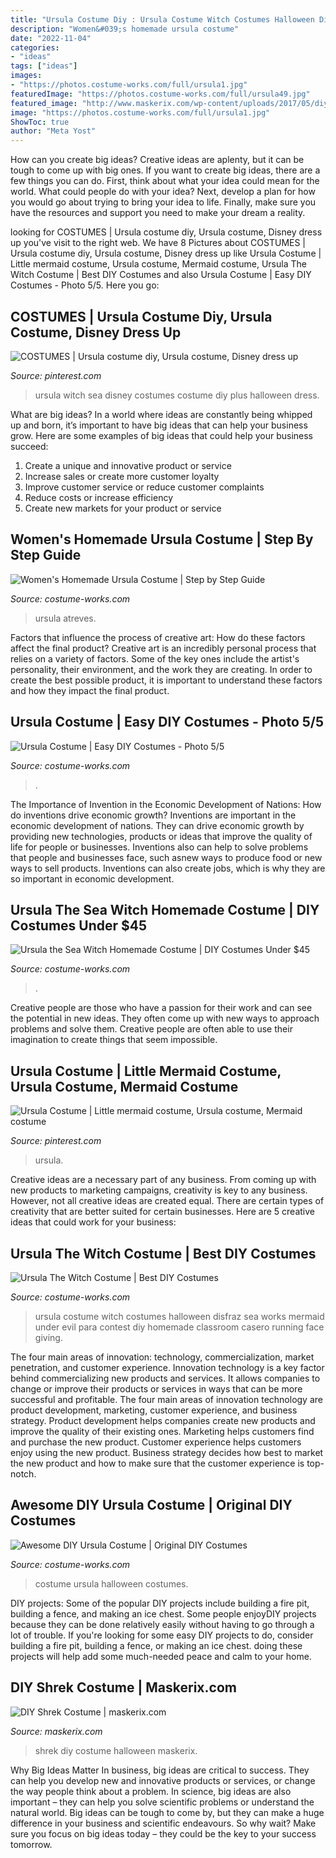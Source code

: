 ```yaml
---
title: "Ursula Costume Diy : Ursula Costume Witch Costumes Halloween Disfraz Sea Works Mermaid Under Evil Para Contest Diy Homemade Classroom Casero Running Face Giving"
description: "Women&#039;s homemade ursula costume"
date: "2022-11-04"
categories:
- "ideas"
tags: ["ideas"]
images:
- "https://photos.costume-works.com/full/ursula1.jpg"
featuredImage: "https://photos.costume-works.com/full/ursula49.jpg"
featured_image: "http://www.maskerix.com/wp-content/uploads/2017/05/diy-shrek-halloween-costume-idea.jpg"
image: "https://photos.costume-works.com/full/ursula1.jpg"
ShowToc: true
author: "Meta Yost"
---
```



How can you create big ideas?
Creative ideas are aplenty, but it can be tough to come up with big ones. If you want to create big ideas, there are a few things you can do. First, think about what your idea could mean for the world. What could people do with your idea? Next, develop a plan for how you would go about trying to bring your idea to life. Finally, make sure you have the resources and support you need to make your dream a reality.

	

		
looking for COSTUMES | Ursula costume diy, Ursula costume, Disney dress up you've visit to the right web. We have 8 Pictures about COSTUMES | Ursula costume diy, Ursula costume, Disney dress up like Ursula Costume | Little mermaid costume, Ursula costume, Mermaid costume, Ursula The Witch Costume | Best DIY Costumes and also Ursula Costume | Easy DIY Costumes - Photo 5/5. Here you go:
		
    
## COSTUMES | Ursula Costume Diy, Ursula Costume, Disney Dress Up

<img loading=lazy src="https://i.pinimg.com/originals/bb/78/89/bb7889cde89b8fbb232566228c8f8636.jpg" onerror="this.onerror=null;this.src='https://tse1.mm.bing.net/th?id=OIP.Dwrm9MFgChnftbM8BrsCuAHaKC&amp;pid=15.1';" alt="COSTUMES | Ursula costume diy, Ursula costume, Disney dress up">

_Source: pinterest.com_

>ursula witch sea disney costumes costume diy plus halloween dress. 

	

What are big ideas?
In a world where ideas are constantly being whipped up and born, it’s important to have big ideas that can help your business grow. Here are some examples of big ideas that could help your business succeed: 
1. Create a unique and innovative product or service 
2. Increase sales or create more customer loyalty 
3. Improve customer service or reduce customer complaints 
4. Reduce costs or increase efficiency 
5. Create new markets for your product or service 

    
## Women&#039;s Homemade Ursula Costume | Step By Step Guide

<img loading=lazy src="https://photos.costume-works.com/full/ursula1.jpg" onerror="this.onerror=null;this.src='https://tse3.mm.bing.net/th?id=OIP.p_7drCKEVeMnq52kanSyWwHaKS&amp;pid=15.1';" alt="Women&#039;s Homemade Ursula Costume | Step by Step Guide">

_Source: costume-works.com_

>ursula atreves. 

	

Factors that influence the process of creative art: How do these factors affect the final product?
Creative art is an incredibly personal process that relies on a variety of factors. Some of the key ones include the artist's personality, their environment, and the work they are creating. In order to create the best possible product, it is important to understand these factors and how they impact the final product.

    
## Ursula Costume | Easy DIY Costumes - Photo 5/5

<img loading=lazy src="https://photos.costume-works.com/full/ursula138.jpg" onerror="this.onerror=null;this.src='https://tse4.mm.bing.net/th?id=OIP.nJtzF-Eqd8XNLpmQVRqIAgHaJ3&amp;pid=15.1';" alt="Ursula Costume | Easy DIY Costumes - Photo 5/5">

_Source: costume-works.com_

>. 

	

The Importance of Invention in the Economic Development of Nations: How do inventions drive economic growth?
Inventions are important in the economic development of nations. They can drive economic growth by providing new technologies, products or ideas that improve the quality of life for people or businesses. Inventions also can help to solve problems that people and businesses face, such asnew ways to produce food or new ways to sell products. Inventions can also create jobs, which is why they are so important in economic development.

    
## Ursula The Sea Witch Homemade Costume | DIY Costumes Under $45

<img loading=lazy src="https://photos.costume-works.com/full/ursula_the_sea_witch42.jpg" onerror="this.onerror=null;this.src='https://tse2.mm.bing.net/th?id=OIP.OuDOaYbDCa1HBc3pTzkX9gHaL6&amp;pid=15.1';" alt="Ursula the Sea Witch Homemade Costume | DIY Costumes Under $45">

_Source: costume-works.com_

>. 

	

Creative people are those who have a passion for their work and can see the potential in new ideas. They often come up with new ways to approach problems and solve them. Creative people are often able to use their imagination to create things that seem impossible.

    
## Ursula Costume | Little Mermaid Costume, Ursula Costume, Mermaid Costume

<img loading=lazy src="https://i.pinimg.com/736x/7a/d6/f5/7ad6f5cba3621b4d5d8eeba7dfebfbff.jpg" onerror="this.onerror=null;this.src='https://tse1.mm.bing.net/th?id=OIP.awynU3BYRtLNo7vXbLlzIAHaJ3&amp;pid=15.1';" alt="Ursula Costume | Little mermaid costume, Ursula costume, Mermaid costume">

_Source: pinterest.com_

>ursula. 

	

Creative ideas are a necessary part of any business. From coming up with new products to marketing campaigns, creativity is key to any business. However, not all creative ideas are created equal. There are certain types of creativity that are better suited for certain businesses. Here are 5 creative ideas that could work for your business:

    
## Ursula The Witch Costume | Best DIY Costumes

<img loading=lazy src="https://photos.costume-works.com/full/ursula_the_witch.jpg" onerror="this.onerror=null;this.src='https://tse4.mm.bing.net/th?id=OIP.d3vWack3jmX9icUOdHcHpgHaJ3&amp;pid=15.1';" alt="Ursula The Witch Costume | Best DIY Costumes">

_Source: costume-works.com_

>ursula costume witch costumes halloween disfraz sea works mermaid under evil para contest diy homemade classroom casero running face giving. 

	

The four main areas of innovation: technology, commercialization, market penetration, and customer experience.
Innovation technology is a key factor behind commercializing new products and services. It allows companies to change or improve their products or services in ways that can be more successful and profitable. The four main areas of innovation technology are product development, marketing, customer experience, and business strategy. Product development helps companies create new products and improve the quality of their existing ones. Marketing helps customers find and purchase the new product. Customer experience helps customers enjoy using the new product. Business strategy decides how best to market the new product and how to make sure that the customer experience is top-notch.

    
## Awesome DIY Ursula Costume | Original DIY Costumes

<img loading=lazy src="https://photos.costume-works.com/full/ursula49.jpg" onerror="this.onerror=null;this.src='https://tse1.mm.bing.net/th?id=OIP.8swz6LCgOizWEE2HHYArCQHaJ3&amp;pid=15.1';" alt="Awesome DIY Ursula Costume | Original DIY Costumes">

_Source: costume-works.com_

>costume ursula halloween costumes. 

	

DIY projects: Some of the popular DIY projects include building a fire pit, building a fence, and making an ice chest.
Some people enjoyDIY projects because they can be done relatively easily without having to go through a lot of trouble. If you're looking for some easy DIY projects to do, consider building a fire pit, building a fence, or making an ice chest. doing these projects will help add some much-needed peace and calm to your home.

    
## DIY Shrek Costume | Maskerix.com

<img loading=lazy src="http://www.maskerix.com/wp-content/uploads/2017/05/diy-shrek-halloween-costume-idea.jpg" onerror="this.onerror=null;this.src='https://tse4.mm.bing.net/th?id=OIP.F03VdNlQa1eY5F4udLg4oAHaEn&amp;pid=15.1';" alt="DIY Shrek Costume | maskerix.com">

_Source: maskerix.com_

>shrek diy costume halloween maskerix. 

	

Why Big Ideas Matter
In business, big ideas are critical to success. They can help you develop new and innovative products or services, or change the way people think about a problem. In science, big ideas are also important – they can help you solve scientific problems or understand the natural world.
Big ideas can be tough to come by, but they can make a huge difference in your business and scientific endeavours. So why wait? Make sure you focus on big ideas today – they could be the key to your success tomorrow.

